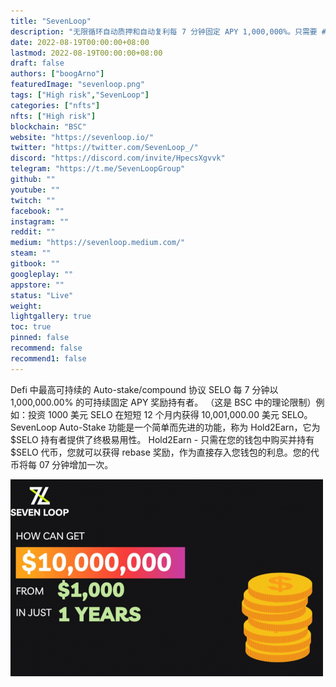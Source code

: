 ```yaml
---
title: "SevenLoop"
description: "无限循环自动质押和自动复利每 7 分钟固定 APY 1,000,000%。只需要 #Hold2Earn"
date: 2022-08-19T00:00:00+08:00
lastmod: 2022-08-19T00:00:00+08:00
draft: false
authors: ["boogArno"]
featuredImage: "sevenloop.png"
tags: ["High risk","SevenLoop"]
categories: ["nfts"]
nfts: ["High risk"]
blockchain: "BSC"
website: "https://sevenloop.io/"
twitter: "https://twitter.com/SevenLoop_/"
discord: "https://discord.com/invite/HpecsXgvvk"
telegram: "https://t.me/SevenLoopGroup"
github: ""
youtube: ""
twitch: ""
facebook: ""
instagram: ""
reddit: ""
medium: "https://sevenloop.medium.com/"
steam: ""
gitbook: ""
googleplay: ""
appstore: ""
status: "Live"
weight: 
lightgallery: true
toc: true
pinned: false
recommend: false
recommend1: false
---
```

Defi 中最高可持续的 Auto-stake/compound 协议
SELO 每 7 分钟以 1,000,000.00% 的可持续固定 APY 奖励持有者。 （这是 BSC 中的理论限制）例如：投资 1000 美元 SELO 在短短 12 个月内获得 10,001,000.00 美元 SELO。
SevenLoop Auto-Stake 功能是一个简单而先进的功能，称为 Hold2Earn，它为 $SELO 持有者提供了终极易用性。
Hold2Earn - 只需在您的钱包中购买并持有 $SELO 代币，您就可以获得 rebase 奖励，作为直接存入您钱包的利息。您的代币将每 07 分钟增加一次。

![sevenloopautostakingprotocol-dapp-defi-bsc-image1-500x315_7d151e87bf1d46d8afcb3596913be09e](sevenloopautostakingprotocol-dapp-defi-bsc-image1-500x315_7d151e87bf1d46d8afcb3596913be09e.png)